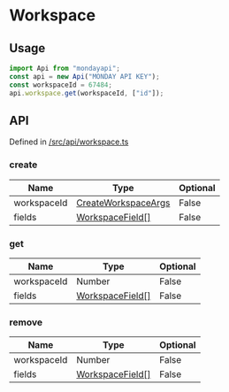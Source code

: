 # Workspace

## Usage

```typescript
import Api from "mondayapi";
const api = new Api("MONDAY API KEY");
const workspaceId = 67484;
api.workspace.get(workspaceId, ["id"]);
```

## API

Defined in [/src/api/workspace.ts](../src/api/workspace.ts)

### **create**

| Name        | Type                                                  | Optional |
| ----------- | ----------------------------------------------------- | -------- |
| workspaceId | [CreateWorkspaceArgs](../src/interfaces/workspace.ts) | False    |
| fields      | [WorkspaceField[]](../src/interfaces/workspace.ts)    | False    |

### **get**

| Name        | Type                                               | Optional |
| ----------- | -------------------------------------------------- | -------- |
| workspaceId | Number                                             | False    |
| fields      | [WorkspaceField[]](../src/interfaces/workspace.ts) | False    |

### **remove**

| Name        | Type                                               | Optional |
| ----------- | -------------------------------------------------- | -------- |
| workspaceId | Number                                             | False    |
| fields      | [WorkspaceField[]](../src/interfaces/workspace.ts) | False    |

